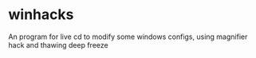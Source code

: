 # winhacks
An program for live cd to modify some windows configs, using magnifier hack and thawing deep freeze
